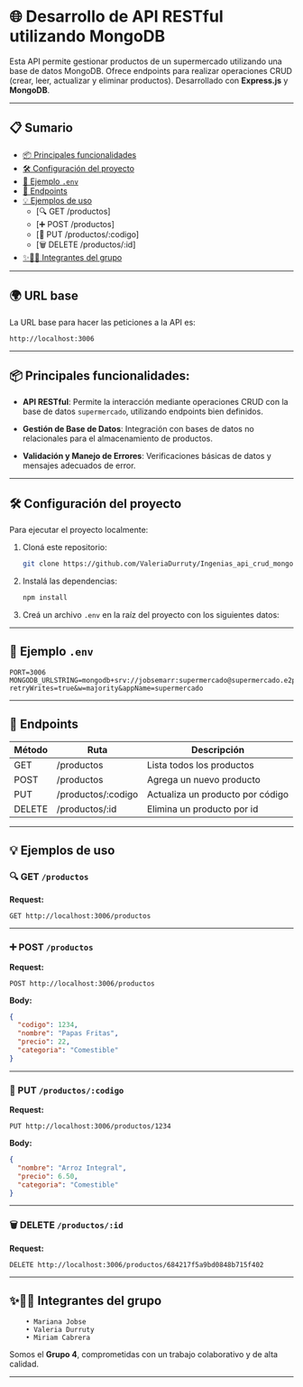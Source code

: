 # 🌐 Desarrollo de API RESTful utilizando MongoDB

Esta API permite gestionar productos de un supermercado utilizando una base de datos MongoDB. Ofrece endpoints para realizar operaciones CRUD (crear, leer, actualizar y eliminar productos).
Desarrollado con **Express.js** y **MongoDB**.

---

## 📋 Sumario

- [📦 Principales funcionalidades](#-principales-funcionalidades)
- [🛠️ Configuración del proyecto](#️-configuración-del-proyecto)
- [📁 Ejemplo `.env`](#-ejemplo-env)
- [🔗 Endpoints](#-endpoints)
- [💡 Ejemplos de uso](#-ejemplos-de-uso)
  - [🔍 GET /productos]
  - [➕ POST /productos]
  - [📝 PUT /productos/:codigo]
  - [🗑️ DELETE /productos/:id]
- [✨👩‍💻 Integrantes del grupo](#-integrantes-del-grupo)

---

## 🌍 URL base

La URL base para hacer las peticiones a la API es:
```
http://localhost:3006
```

---

## 📦 Principales funcionalidades:

- **API RESTful**: Permite la interacción mediante operaciones CRUD con la base de datos `supermercado`, utilizando endpoints bien definidos.

- **Gestión de Base de Datos**: Integración con bases de datos no relacionales para el almacenamiento de productos.

- **Validación y Manejo de Errores**: Verificaciones básicas de datos y mensajes adecuados de error.

---

## 🛠️ Configuración del proyecto

Para ejecutar el proyecto localmente:

1. Cloná este repositorio:
   ```bash
   git clone https://github.com/ValeriaDurruty/Ingenias_api_crud_mongodb.git
   ```
2. Instalá las dependencias:
   ```bash
   npm install
   ```
3. Creá un archivo `.env` en la raíz del proyecto con los siguientes datos:

---

## 📁 Ejemplo `.env`

```env
PORT=3006
MONGODB_URLSTRING=mongodb+srv://jobsemarr:supermercado@supermercado.e2pucdi.mongodb.net/?retryWrites=true&w=majority&appName=supermercado
```

---

## 🔗 Endpoints

| Método | Ruta               | Descripción                      |
| ------ | ------------------ | ------------------------------   |
| GET    | /productos         | Lista todos los productos        |
| POST   | /productos         | Agrega un nuevo producto         |
| PUT    | /productos/:codigo | Actualiza un producto por código |
| DELETE | /productos/:id     | Elimina un producto por id       |

---

## 💡 Ejemplos de uso

### 🔍 GET `/productos`

**Request:**
```
GET http://localhost:3006/productos
```

---

### ➕ POST `/productos`

**Request:**
```
POST http://localhost:3006/productos
```

**Body:**

```json
{
  "codigo": 1234,
  "nombre": "Papas Fritas",
  "precio": 22,
  "categoria": "Comestible"
}
```

---

### 📝 PUT `/productos/:codigo`

**Request:**
```
PUT http://localhost:3006/productos/1234
```

**Body:**

```json
{
  "nombre": "Arroz Integral",
  "precio": 6.50,
  "categoria": "Comestible"
}
```

---

### 🗑️ DELETE `/productos/:id`

**Request:**
```
DELETE http://localhost:3006/productos/684217f5a9bd0848b715f402
```

---

## ✨👩‍💻 Integrantes del grupo

        • Mariana Jobse
        • Valeria Durruty
        • Miriam Cabrera

Somos el **Grupo 4**, comprometidas con un trabajo colaborativo y de alta calidad.

---